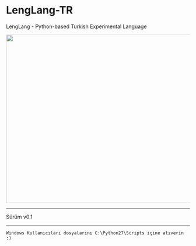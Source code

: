 # LengLang-TR
LengLang - Python-based Turkish Experimental Language
<p align="left"><img src="https://alicangonullu.biz/goruntu/53" width="730px" height="460px"></p>
<hr></hr>
Sürüm v0.1
<hr></hr>
<code>Windows Kullanıcıları dosyalarını C:\Python27\Scripts içine atıverin :)</code>
